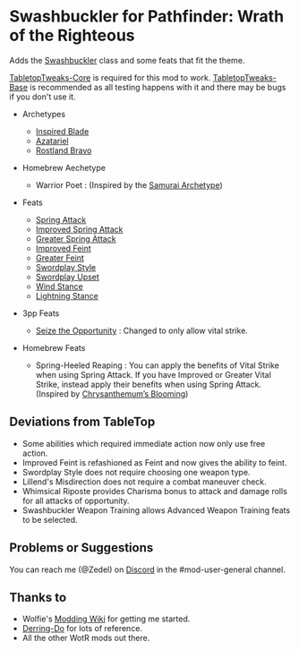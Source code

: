 # Swashbuckler for Pathfinder: Wrath of the Righteous 


Adds the [Swashbuckler](https://www.d20pfsrd.com/classes/hybrid-classes/swashbuckler/) class and some feats that fit the theme.

[TabletopTweaks-Core](https://github.com/Vek17/TabletopTweaks-Core) is required for this mod to work. [TabletopTweaks-Base](https://github.com/Vek17/TabletopTweaks-Base) is recommended as all testing happens with it and there may be bugs if you don't use it.

* Archetypes
  * [Inspired Blade](https://www.d20pfsrd.com/classes/hybrid-classes/swashbuckler/archetypes/paizo-swashbuckler-archetypes/inspired-blade) 
  * [Azatariel](https://www.d20pfsrd.com/classes/hybrid-classes/swashbuckler/archetypes/paizo-swashbuckler-archetypes/azatariel-swashbuckler-archetype/)
  * [Rostland Bravo](https://www.d20pfsrd.com/classes/hybrid-classes/swashbuckler/archetypes/paizo-swashbuckler-archetypes/bravo-swashbuckler-archetype/)

* Homebrew Aechetype
  * Warrior Poet : (Inspired by the [Samurai Archetype](https://www.d20pfsrd.com/classes/alternate-classes/samurai/archetypes/paizo-samurai-archetypes/warrior-poet-samurai-archetype/))

* Feats
  * [Spring Attack](https://www.d20pfsrd.com/feats/combat-feats/spring-attack-combat)
  * [Improved Spring Attack](https://www.d20pfsrd.com/feats/combat-feats/improved-spring-attack-combat)
  * [Greater Spring Attack](https://www.d20pfsrd.com/feats/combat-feats/greater-spring-attack-combat)
  * [Improved Feint](https://www.d20pfsrd.com/feats/combat-feats/improved-feint-combat)
  * [Greater Feint](https://www.d20pfsrd.com/feats/combat-feats/greater-feint-combat)
  * [Swordplay Style](https://www.d20pfsrd.com/feats/combat-feats/swordplay-style-combat-style)
  * [Swordplay Upset](https://www.d20pfsrd.com/feats/combat-feats/swordplay-upset-combat)
  * [Wind Stance](https://www.d20pfsrd.com/feats/combat-feats/wind-stance-combat/)
  * [Lightning Stance](https://www.d20pfsrd.com/feats/combat-feats/lightning-stance-combat/)

* 3pp Feats
  * [Seize the Opportunity](https://www.d20pfsrd.com/alternative-rule-systems/path-of-war/feats/seize-the-opportunity-combat/) : Changed to only allow vital strike.

* Homebrew Feats
  * Spring-Heeled Reaping : You can apply the benefits of Vital Strike when using Spring Attack. If you have Improved or Greater Vital Strike, instead apply their benefits when using Spring Attack. (Inspired by [Chrysanthemum’s Blooming](https://www.d20pfsrd.com/classes/alternate-classes/samurai/archetypes/paizo-samurai-archetypes/warrior-poet-samurai-archetype/))

## Deviations from TableTop
* Some abilities which required immediate action now only use free action.
* Improved Feint is refashioned as Feint and now gives the ability to feint.
* Swordplay Style does not require choosing one weapon type.
* Lillend's Misdirection does not require a combat maneuver check.
* Whimsical Riposte provides Charisma bonus to attack and damage rolls for all attacks of opportunity.
* Swashbuckler Weapon Training allows Advanced Weapon Training feats to be selected.
 
## Problems or Suggestions

You can reach me (@Zedel) on [Discord](https://discord.com/invite/owlcat) in the #mod-user-general channel.


## Thanks to  
-   Wolfie's [Modding Wiki](https://github.com/WittleWolfie/OwlcatModdingWiki/wiki) for getting me started.
-   [Derring-Do](https://github.com/ebuckle/Derring-Do) for lots of reference.
-   All the other WotR mods out there.
